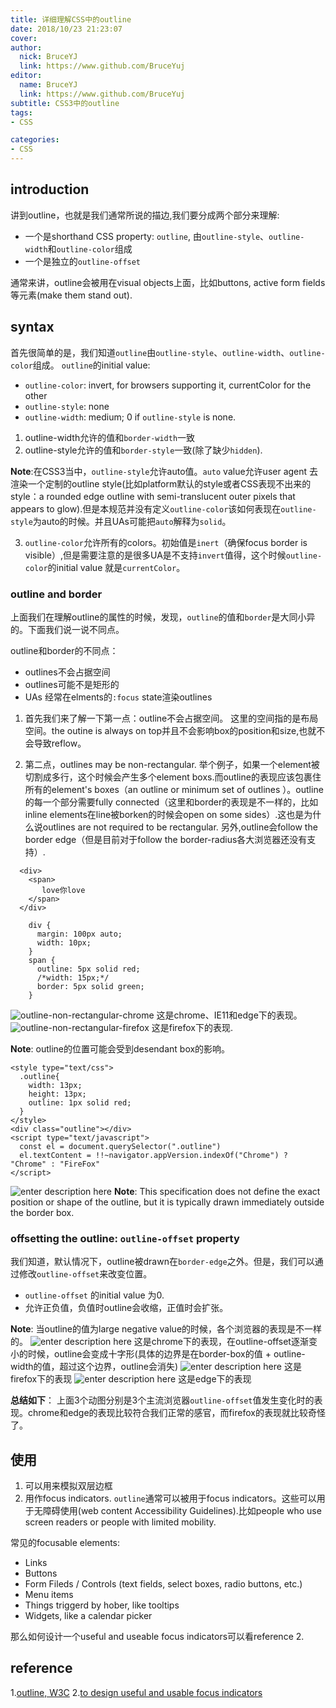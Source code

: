 ```yaml
---
title: 详细理解CSS中的outline
date: 2018/10/23 21:23:07
cover: 
author:
  nick: BruceYJ
  link: https://www.github.com/BruceYuj
editor:
  name: BruceYJ
  link: https://www.github.com/BruceYuj
subtitle: CSS3中的outline
tags:
- CSS

categories:
- CSS
---
```

<!-- toc -->
## introduction
讲到outline，也就是我们通常所说的描边,我们要分成两个部分来理解:
 - 一个是shorthand CSS property: `outline`, 由`outline-style`、`outline-width`和`outline-color`组成
 - 一个是独立的`outline-offset`

通常来讲，outline会被用在visual objects上面，比如buttons, active form fields等元素(make them stand out).

## syntax
首先很简单的是，我们知道`outline`由`outline-style`、`outline-width`、`outline-color`组成。
`outline`的initial value:
- `outline-color`: invert, for browsers supporting it, currentColor for the other
- `outline-style`: none
- `outline-width`: medium; 0 if `outline-style` is none.


1. outline-width允许的值和`border-width`一致
2. outline-style允许的值和`border-style`一致(除了缺少`hidden`).

**Note**:在CSS3当中，`outline-style`允许auto值。`auto` value允许user agent 去渲染一个定制的outline style(比如platform默认的style或者CSS表现不出来的style：a rounded edge outline with semi-translucent outer pixels that appears to glow).但是本规范并没有定义`outline-color`该如何表现在`outline-style`为auto的时候。并且UAs可能把`auto`解释为`solid`。

3. `outline-color`允许所有的colors。初始值是`inert`（确保focus border is visible）,但是需要注意的是很多UA是不支持`invert`值得，这个时候`outline-color`的initial value 就是`currentColor`。

### outline and border
上面我们在理解outline的属性的时候，发现，`outline`的值和`border`是大同小异的。下面我们说一说不同点。

outline和border的不同点：
- outlines不会占据空间
- outlines可能不是矩形的
- UAs 经常在elments的`:focus` state渲染outlines


1. 首先我们来了解一下第一点：outline不会占据空间。
这里的空间指的是布局空间。the outine is always on top并且不会影响box的position和size,也就不会导致reflow。

2. 第二点，outlines may be non-rectangular.
举个例子，如果一个element被切割成多行，这个时候会产生多个element boxs.而outline的表现应该包裹住所有的element's boxes（an outline or minimum set of outlines ）。outline的每一个部分需要fully connected（这里和border的表现是不一样的，比如inline elements在line被borken的时候会open on some sides）.这也是为什么说outlines are not required to be rectangular.
另外,outline会follow the border edge（但是目前对于follow the border-radius各大浏览器还没有支持）.
```html?linenums
  <div>
    <span>
       love你love
    </span>     
  </div>
```
```css?linenums
    div {
      margin: 100px auto;
      width: 10px;
    }
    span {
      outline: 5px solid red;
      /*width: 15px;*/
      border: 5px solid green;
    }
```
![outline-non-rectangular-chrome](http://oxnuwmm3w.bkt.clouddn.com/181023/outline-non-rectangular.PNG)
这是chrome、IE11和edge下的表现。
![outline-non-rectangular-firefox](http://oxnuwmm3w.bkt.clouddn.com/181023/outline-non-rectangular-firefox.PNG)
这是firefox下的表现.

**Note**: outline的位置可能会受到desendant box的影响。
```html?linenums
<style type="text/css">
  .outline{
    width: 13px;
    height: 13px;
    outline: 1px solid red;
  }
</style>
<div class="outline"></div>
<script type="text/javascript">
  const el = document.querySelector(".outline")
  el.textContent = !!~navigator.appVersion.indexOf("Chrome") ? "Chrome" : "FireFox"
</script>
```
![enter description here](http://oxnuwmm3w.bkt.clouddn.com/181023/outline-desendant-box.png)
**Note**: This specification does not define the exact position or shape of the outline, but it is typically drawn immediately outside the border box.

### offsetting the outline: `outline-offset` property
我们知道，默认情况下，outline被drawn在`border-edge`之外。但是，我们可以通过修改`outline-offset`来改变位置。

- `outline-offset` 的initial value 为0.
- 允许正负值，负值时outline会收缩，正值时会扩张。

**Note**: 当outline的值为large negative value的时候，各个浏览器的表现是不一样的。
![enter description here](http://oxnuwmm3w.bkt.clouddn.com/181023/outline-chrome.gif)
这是chrome下的表现，在outline-offset逐渐变小的时候，outline会变成十字形(具体的边界是在border-box的值 + outline-width的值，超过这个边界，outline会消失)
![enter description here](http://oxnuwmm3w.bkt.clouddn.com/181023/outline-firefox.gif)
这是firefox下的表现
![enter description here](http://oxnuwmm3w.bkt.clouddn.com/181023/outline-edge.gif)
这是edge下的表现

**总结如下**：
  上面3个动图分别是3个主流浏览器`outline-offset`值发生变化时的表现。chrome和edge的表现比较符合我们正常的感官，而firefox的表现就比较奇怪了。
  
## 使用
1. 可以用来模拟双层边框
2. 用作focus indicators.
`outline`通常可以被用于focus indicators。这些可以用于无障碍使用(web content Accessibility Guidelines).比如people who use screen readers or people with limited mobility.

常见的focusable elements:
- Links
- Buttons
- Form Fileds / Controls (text fields, select boxes, radio buttons, etc.)
- Menu items
- Things triggerd by hober, like tooltips
- Widgets, like a calendar picker

那么如何设计一个useful and useable focus indicators可以看reference 2.

## reference
1.[outline, W3C](https://drafts.csswg.org/css-ui-3/#outline)
2.[to design useful and usable focus indicators](https://www.deque.com/blog/give-site-focus-tips-designing-usable-focus-indicators/)